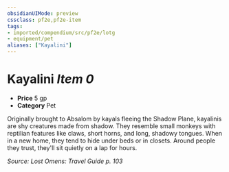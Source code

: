 ```yaml
---
obsidianUIMode: preview
cssclass: pf2e,pf2e-item
tags:
- imported/compendium/src/pf2e/lotg
- equipment/pet
aliases: ["Kayalini"]
---
```

# Kayalini *Item 0*  

- **Price** 5 gp
- **Category** Pet

Originally brought to Absalom by kayals fleeing the Shadow Plane, kayalinis are shy creatures made from shadow. They resemble small monkeys with reptilian features like claws, short horns, and long, shadowy tongues. When in a new home, they tend to hide under beds or in closets. Around people they trust, they'll sit quietly on a lap for hours. 

*Source: Lost Omens: Travel Guide p. 103*